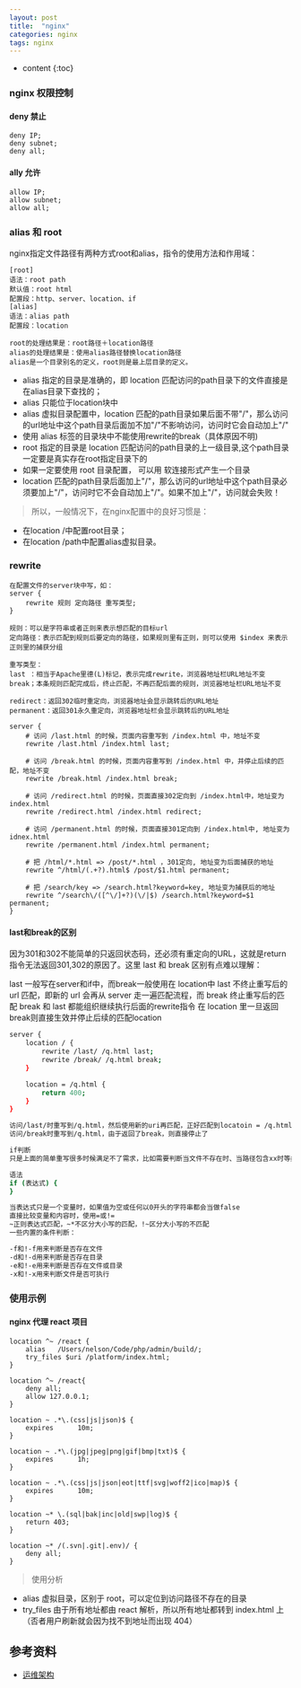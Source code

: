 ```yaml
---
layout: post
title:  "nginx"
categories: nginx
tags: nginx
---
```


* content
{:toc}
### nginx 权限控制
#### deny 禁止
```nginx
deny IP;
deny subnet;
deny all;
```

#### ally 允许
```nginx 
allow IP;
allow subnet;
allow all;
```




### alias 和 root
nginx指定文件路径有两种方式root和alias，指令的使用方法和作用域：
``` nginx
[root]
语法：root path
默认值：root html
配置段：http、server、location、if
[alias]
语法：alias path
配置段：location

root的处理结果是：root路径＋location路径
alias的处理结果是：使用alias路径替换location路径
alias是一个目录别名的定义，root则是最上层目录的定义。
```

* alias 指定的目录是准确的，即 location 匹配访问的path目录下的文件直接是在alias目录下查找的；
* alias 只能位于location块中
* alias 虚拟目录配置中，location 匹配的path目录如果后面不带"/"，那么访问的url地址中这个path目录后面加不加"/"不影响访问，访问时它会自动加上"/"
* 使用 alias 标签的目录块中不能使用rewrite的break（具体原因不明)
* root 指定的目录是 location 匹配访问的path目录的上一级目录,这个path目录一定要是真实存在root指定目录下的
* 如果一定要使用 root 目录配置， 可以用 软连接形式产生一个目录
* location 匹配的path目录后面加上"/"，那么访问的url地址中这个path目录必须要加上"/"，访问时它不会自动加上"/"。如果不加上"/"，访问就会失败！


> 所以，一般情况下，在nginx配置中的良好习惯是：
* 在location /中配置root目录；
* 在location /path中配置alias虚拟目录。


### rewrite
```nginx
在配置文件的server块中写，如：
server {
    rewrite 规则 定向路径 重写类型;
}

规则：可以是字符串或者正则来表示想匹配的目标url
定向路径：表示匹配到规则后要定向的路径，如果规则里有正则，则可以使用 $index 来表示正则里的捕获分组

重写类型：
last ：相当于Apache里德(L)标记，表示完成rewrite，浏览器地址栏URL地址不变
break；本条规则匹配完成后，终止匹配，不再匹配后面的规则，浏览器地址栏URL地址不变

redirect：返回302临时重定向，浏览器地址会显示跳转后的URL地址
permanent：返回301永久重定向，浏览器地址栏会显示跳转后的URL地址

server {
    # 访问 /last.html 的时候，页面内容重写到 /index.html 中，地址不变
    rewrite /last.html /index.html last;

    # 访问 /break.html 的时候，页面内容重写到 /index.html 中，并停止后续的匹配，地址不变
    rewrite /break.html /index.html break;

    # 访问 /redirect.html 的时候，页面直接302定向到 /index.html中，地址变为 index.html
    rewrite /redirect.html /index.html redirect;

    # 访问 /permanent.html 的时候，页面直接301定向到 /index.html中, 地址变为 idnex.html
    rewrite /permanent.html /index.html permanent;

    # 把 /html/*.html => /post/*.html ，301定向, 地址变为后面捕获的地址
    rewrite ^/html/(.+?).html$ /post/$1.html permanent;

    # 把 /search/key => /search.html?keyword=key, 地址变为捕获后的地址
    rewrite ^/search\/([^\/]+?)(\/|$) /search.html?keyword=$1 permanent;
}

```

#### last和break的区别
因为301和302不能简单的只返回状态码，还必须有重定向的URL，这就是return指令无法返回301,302的原因了。这里 last 和 break 区别有点难以理解：

last 一般写在server和if中，而break一般使用在 location中
last 不终止重写后的 url 匹配，即新的 url 会再从 server 走一遍匹配流程，而 break 终止重写后的匹配
break 和 last 都能组织继续执行后面的rewrite指令
在 location 里一旦返回break则直接生效并停止后续的匹配location

```bash
server {
    location / {
        rewrite /last/ /q.html last;
        rewrite /break/ /q.html break;
    }

    location = /q.html {
        return 400;
    }
}

访问/last/时重写到/q.html，然后使用新的uri再匹配，正好匹配到locatoin = /q.html然后返回了400
访问/break时重写到/q.html，由于返回了break，则直接停止了

if判断
只是上面的简单重写很多时候满足不了需求，比如需要判断当文件不存在时、当路径包含xx时等条件，则需要用到if

语法
if (表达式) {
}

当表达式只是一个变量时，如果值为空或任何以0开头的字符串都会当做false
直接比较变量和内容时，使用=或!=
~正则表达式匹配，~*不区分大小写的匹配，!~区分大小写的不匹配
一些内置的条件判断：

-f和!-f用来判断是否存在文件
-d和!-d用来判断是否存在目录
-e和!-e用来判断是否存在文件或目录
-x和!-x用来判断文件是否可执行
```

### 使用示例
#### nginx 代理 react 项目 
```nginx
location ^~ /react {
	alias	/Users/nelson/Code/php/admin/build/;
	try_files $uri /platform/index.html;
}

location ^~ /react{
	deny all;
	allow 127.0.0.1;
}

location ~ .*\.(css|js|json)$ {
	expires      10m;
}

location ~ .*\.(jpg|jpeg|png|gif|bmp|txt)$ {
	expires      1h;
}

location ~ .*\.(css|js|json|eot|ttf|svg|woff2|ico|map)$ {
	expires      10m;
}

location ~* \.(sql|bak|inc|old|swp|log)$ {
	return 403;
}

location ~* /(.svn|.git|.env)/ {
	deny all;
}
```

> 使用分析
* alias 虚拟目录，区别于 root，可以定位到访问路径不存在的目录
* try_files 由于所有地址都由 react 解析，所以所有地址都转到 index.html 上（否者用户刷新就会因为找不到地址而出现 404）



## 参考资料

* [运维架构](http://www.nginx.cn/4658.html)